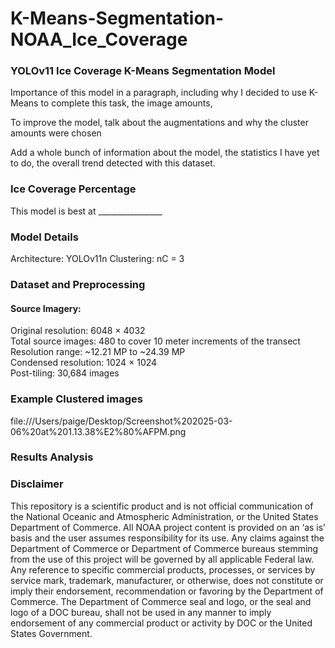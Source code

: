 # K-Means-Segmentation-NOAA_Ice_Coverage

###  YOLOv11 Ice Coverage K-Means Segmentation Model
 Importance of this model in a paragraph, including why I decided to use K-Means to complete this task, the image amounts, 
 
 To improve the model, talk about the augmentations and why the cluster amounts were chosen
 
 Add a whole bunch of information about the model, the statistics I have yet to do, the overall trend detected with this dataset. 

### Ice Coverage Percentage
This model is best at ________________

### Model Details
Architecture: YOLOv11n
Clustering: nC = 3

### Dataset and Preprocessing
#### Source Imagery:
  Original resolution: 6048 × 4032\
  Total source images: 480 to cover 10 meter increments of the transect\
  Resolution range: ~12.21 MP to ~24.39 MP\
  Condensed resolution: 1024 × 1024\
  Post-tiling: 30,684 images

### Example Clustered images
file:///Users/paige/Desktop/Screenshot%202025-03-06%20at%201.13.38%E2%80%AFPM.png

### Results Analysis


### Disclaimer
This repository is a scientific product and is not official communication of the National Oceanic and Atmospheric Administration, or the United States Department of Commerce. All NOAA project content is provided on an ‘as is’ basis and the user assumes responsibility for its use. Any claims against the Department of Commerce or Department of Commerce bureaus stemming from the use of this project will be governed by all applicable Federal law. Any reference to specific commercial products, processes, or services by service mark, trademark, manufacturer, or otherwise, does not constitute or imply their endorsement, recommendation or favoring by the Department of Commerce. The Department of Commerce seal and logo, or the seal and logo of a DOC bureau, shall not be used in any manner to imply endorsement of any commercial product or activity by DOC or the United States Government.
